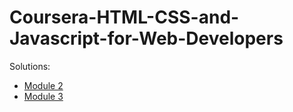# Coursera-HTML-CSS-and-Javascript-for-Web-Developers

Solutions:

- [Module 2](https://vlx2000.github.io/Coursera-HTML-CSS-and-Javascript-for-Web-Developers/module2/index.html)
- [Module 3](https://vlx2000.github.io/Coursera-HTML-CSS-and-Javascript-for-Web-Developers/module3/index.html)
